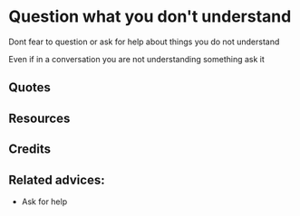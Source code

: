 
# Question what you don't understand

Dont fear to question or ask for help about things you do not understand

Even if in a conversation you are not understanding something ask it

## Quotes

## Resources

## Credits

## Related advices:

- Ask for help
